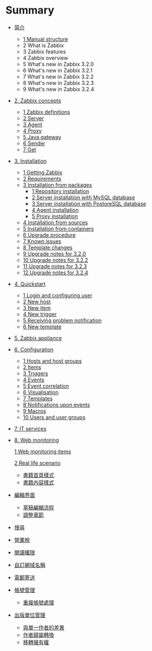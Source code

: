 # Summary

* [简介](README.md)

  * [1 Manual structure](manual/introduction/manual_structure.md)
  * 2 What is Zabbix
  * 3 Zabbix features
  * 4 Zabbix overview
  * 5 What's new in Zabbix 3.2.0
  * 6 What's new in Zabbix 3.2.1
  * 7 What's new in Zabbix 3.2.2
  * 8 What's new in Zabbix 3.2.3
  * 9 What's new in Zabbix 3.2.4

* [2. Zabbix concepts](manual/concepts/README.md)

  * [1 Zabbix definitions](manual/concepts/definitions.md)
  * [2 Server](format/introduction.md)
  * [3 Agent](format/chapters.md)
  * [4 Proxy](format/markdown.md)
  * [5 Java gateway](manual/concepts/java.md)
  * [6 Sender](format/cover.md)
  * [7 Get](format/languages.md)

* [3. Installation](manual/installation/index.md)

  * [1 Getting Zabbix](manual/installation/getting_zabbix.md)
  * [2 Requirements](manual/installation/requirements.md)
  * [3 Installation from packages](manual/installation/install_from_packages.md)
    * [1 Repository installation](manual/installation/install_from_packages/repository_installation.md)
    * [2 Server installation with MySQL database](manual/installation/install_from_packages/server_installation_with_mysql.md)
    * [3 Server installation with PostgreSQL database](manual/installation/install_from_packages/server_installation_with_postgresql.md)
    * [4 Agent installation](manual/installation/install_from_packages/agent_installation.md)
    * [5 Proxy installation](manual/installation/install_from_packages/proxy_installation.md)
  * [4 Installation from sources](manual/installation/install.md)
  * [5 Installation from containers](manual/installation/containers.md)
  * [6 Upgrade procedure](manual/installation/upgrade.md)
  * [7 Known issues](manual/installation/known_issues.md)
  * [8 Template changes](manual/installation/template_changes)
  * [9 Upgrade notes for 3.2.0](manual/installation/upgrade_notes_320)
  * [10 Upgrade notes for 3.2.2](manual/installation/upgrade_notes_322.md)
  * [11 Upgrade notes for 3.2.3](manual/installation/upgrade_notes_323.md)
  * [12 Upgrade notes for 3.2.4](manual/installation/upgrade_notes_324.md)

* [4. Quickstart](manual/quickstart.md)

  * [1 Login and configuring user](manual/quickstart/login.md)
  * [2 New host](manual/quickstart/host.md)
  * [3 New item](manual/quickstart/item.md)
  * [4 New trigger](manual/quickstart/trigger.md)
  * [5 Receiving problem notification](manual/quickstart/notification.md)
  * [6 New template](manual/quickstart/template.md)

* [5. Zabbix appliance](manual/appliance.md.md)

* [6. Configuration](manual/config.md)

  * [1 Hosts and host groups](manual/config/hosts.md)
  * [2 Items](manual/config/items.md)
  * [3 Triggers](manual/config/triggers.md)
  * [4 Events](manual/config/events.md)
  * [5 Event correlation](manual/config/event_correlation.md)
  * [6 Visualisation](manual/config/visualisation.md)
  * [7 Templates](manual/config/templates.md)
  * [8 Notifications upon events](manual/config/notifications.md)
  * [9 Macros](manual/config/macros.md)
  * [10 Users and user groups](manual/config/users_and_usergroups.md)

* [7. IT services](https://www.zabbix.com/documentation/3.2/manual/it_services)

* [8. Web monitoring](https://www.zabbix.com/documentation/3.2/manual/web_monitoring)

  [1 Web monitoring items](https://www.zabbix.com/documentation/3.2/manual/web_monitoring/items)

  [2 Real life scenario](https://www.zabbix.com/documentation/3.2/manual/web_monitoring/example)

  * [書籍首頁樣式](#)
  * [書籍內容樣式](#)

* [編輯界面](editor/README.md)

  * [草稿編輯流程](editor/draft.md)
  * [調整章節](editor/chapters.md)

* [搜尋](platform/search.md)

* [營業稅](platform/taxes.md)

* [閱讀權限](platform/visibility.md)

* [自訂網域名稱](platform/domains.md)

* [電郵寄送](platform/mailing.md)

* [帳號管理](account/README.md)

  * [重複帳號處理](account/duplicate.md)

* [出版單位管理](platform/organizations/README.md)

  * [與單一作者的差異](platform/organizations/differences.md)
  * [作者歸屬轉換](platform/organizations/convert.md)
  * [移轉擁有權](platform/organizations/ownership.md)



